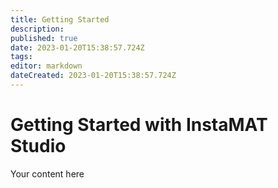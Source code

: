 ```yaml
---
title: Getting Started
description: 
published: true
date: 2023-01-20T15:38:57.724Z
tags: 
editor: markdown
dateCreated: 2023-01-20T15:38:57.724Z
---
```


# Getting Started with InstaMAT Studio
Your content here